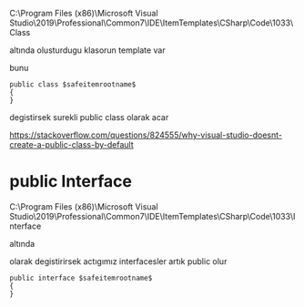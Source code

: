 

C:\Program Files (x86)\Microsoft Visual Studio\2019\Professional\Common7\IDE\ItemTemplates\CSharp\Code\1033\Class



altında olusturdugu klasorun template var



bunu 



	public class $safeitemrootname$
	{
	}


degistirsek surekli public class olarak acar





https://stackoverflow.com/questions/824555/why-visual-studio-doesnt-create-a-public-class-by-default





# public Interface

C:\Program Files (x86)\Microsoft Visual Studio\2019\Professional\Common7\IDE\ItemTemplates\CSharp\Code\1033\Interface

altında

olarak degistirirsek actıgımız interfacesler artık public olur



    public interface $safeitemrootname$
    {
    }